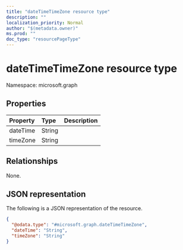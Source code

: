 ```yaml
---
title: "dateTimeTimeZone resource type"
description: ""
localization_priority: Normal
author: "$(metadata.owner)"
ms.prod: ""
doc_type: "resourcePageType"
---
```


# dateTimeTimeZone resource type

Namespace: microsoft.graph

## Properties

| Property | Type   | Description |
| :------- | :----- | :---------- |
| dateTime | String |             |
| timeZone | String |             |

## Relationships

None.

## JSON representation

The following is a JSON representation of the resource.

<!-- {
  "blockType": "resource",
  "@odata.type": "microsoft.graph.dateTimeTimeZone",
}
-->

```json
{
  "@odata.type": "#microsoft.graph.dateTimeTimeZone",
  "dateTime": "String",
  "timeZone": "String"
}
```
